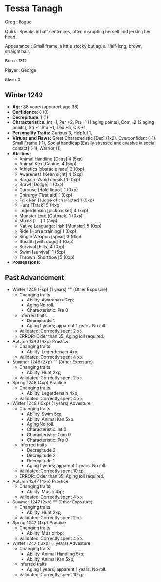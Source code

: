 # Tessa Tanagh

Grog
: Rogue

Quirk
: Speaks in half sentences, often disrupting herself and jerking her head.

Appearance
: Small frame, a ltttle stocky but agile.  Half-long, brown, straight hair.

Born
: 1212

Player
: George

Size
: 0

## Winter 1249

+ **Age:** 38 years (apparent age 38)
+ **Confidence**: 0 (0)
+ **Decrepitude**: 1 (1)
+ **Characteristics:** 
Int -1, 
Per +2, 
Pre -1 (1 aging points), 
Com -2 (2 aging points), 
Str -1, 
Sta +1, 
Dex +5, 
Qik +1, 
+ **Personality Traits:** 
Curious 3, 
Helpful 1, 
+ **Virtues and Flaws:** 
Great Characteristic [Dex] (1x2), 
Overconfident (-1), 
Small Frame (-1), 
Social handicap [Easily stressed and evasive in social contact] (-1), 
Warrior (1), 
+ **Abilities:**
    + Animal Handling [Dogs] 4 (5xp)
    + Animal Ken [Canine] 4 (5xp)
    + Athletics [obstacle race] 3 (0xp)
    + Awareness [Keen sight] 4 (2xp)
    + Bargain [Avoid cheats] 1 (0xp)
    + Brawl [Dodge] 1 (0xp)
    + Carouse [Hold liquor] 1 (0xp)
    + Chirurgy [First aid] 1 (0xp)
    + Folk ken [Judge of character] 1 (0xp)
    + Hunt [Track] 5 (4xp)
    + Legerdemain [pickpocket] 4 (8xp)
    + Munster Lore [Outback] 1 (0xp)
    + Music [  --  ] 1 (3xp)
    + Native Language: Irish [Munster] 5 (0xp)
    + Ride [Horse training] 1 (0xp)
    + Single Weapon [spear] 3 (0xp)
    + Stealth [with dogs] 4 (0xp)
    + Survival [Hills] 4 (0xp)
    + Swim [survival] 1 (5xp)
    + Thrown [Shortbow] 5 (0xp)
+ **Possessions:**


## Past Advancement

+ Winter 1249 (2xp) (1 years) "" (Other Exposure)
    + Changing traits
        + Ability: Awareness 2xp; 
        + Aging  No roll. 
        + Characteristic: Pre 0
    + Inferred traits
        + Decrepitude 1
        + Aging 1 years; apparent 1 years. No roll. 
    + Validated: Correctly spent 2 xp.
    + ERROR: Older than 35. Aging roll required.
+ Autumn 1248 (4xp) Practice
    + Changing traits
        + Ability: Legerdemain 4xp; 
    + Validated: Correctly spent 4 xp.
+ Summer 1248 (2xp) "" (Other Exposure)
    + Changing traits
        + Ability: Hunt 2xp; 
    + Validated: Correctly spent 2 xp.
+ Spring 1248 (4xp) Practice
    + Changing traits
        + Ability: Legerdemain 4xp; 
    + Validated: Correctly spent 4 xp.
+ Winter 1248 (10xp) (1 years) Adventure
    + Changing traits
        + Ability: Swim 5xp; 
        + Ability: Animal Ken 5xp; 
        + Aging  No roll. 
        + Characteristic: Int 0
        + Characteristic: Com 0
        + Characteristic: Pre 0
    + Inferred traits
        + Decrepitude 2
        + Decrepitude 2
        + Decrepitude 1
        + Aging 1 years; apparent 1 years. No roll. 
    + Validated: Correctly spent 10 xp.
    + ERROR: Older than 35. Aging roll required.
+ Autumn 1247 (4xp) Practice
    + Changing traits
        + Ability: Music 4xp; 
    + Validated: Correctly spent 4 xp.
+ Summer 1247 (2xp) "" (Other Exposure)
    + Changing traits
        + Ability: Hunt 2xp; 
    + Validated: Correctly spent 2 xp.
+ Spring 1247 (4xp) Practice
    + Changing traits
        + Ability: Music 4xp; 
    + Validated: Correctly spent 4 xp.
+ Winter 1247 (10xp) (1 years) Adventure
    + Changing traits
        + Ability: Animal Handling 5xp; 
        + Ability: Animal Ken 5xp; 
    + Inferred traits
        + Aging 1 years; apparent 1 years. No roll. 
    + Validated: Correctly spent 10 xp.

